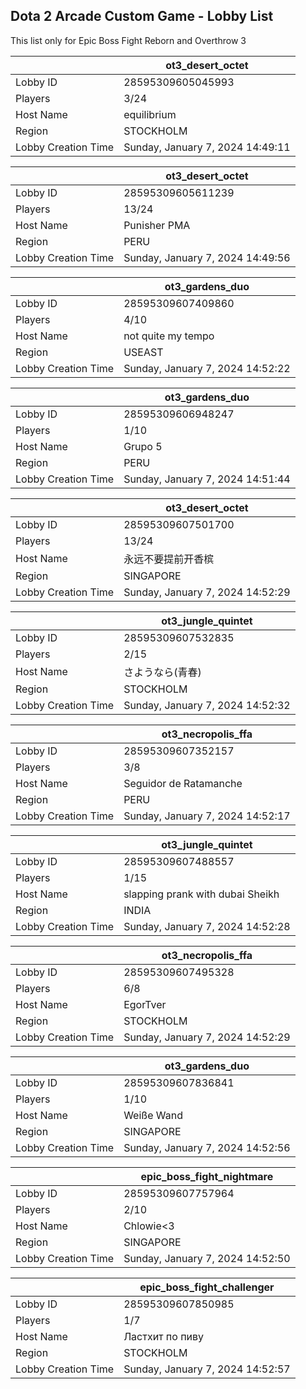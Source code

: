 ## Dota 2 Arcade Custom Game - Lobby List

This list only for Epic Boss Fight Reborn and Overthrow 3

|  | ot3_desert_octet |
| ------ | ------ |
| Lobby ID | 28595309605045993 |
| Players | 3/24 |
| Host Name | equilibrium |
| Region | STOCKHOLM |
| Lobby Creation Time | Sunday, January 7, 2024 14:49:11 |


|  | ot3_desert_octet |
| ------ | ------ |
| Lobby ID | 28595309605611239 |
| Players | 13/24 |
| Host Name | Punisher PMA |
| Region | PERU |
| Lobby Creation Time | Sunday, January 7, 2024 14:49:56 |


|  | ot3_gardens_duo |
| ------ | ------ |
| Lobby ID | 28595309607409860 |
| Players | 4/10 |
| Host Name | not quite my tempo |
| Region | USEAST |
| Lobby Creation Time | Sunday, January 7, 2024 14:52:22 |


|  | ot3_gardens_duo |
| ------ | ------ |
| Lobby ID | 28595309606948247 |
| Players | 1/10 |
| Host Name | Grupo 5 |
| Region | PERU |
| Lobby Creation Time | Sunday, January 7, 2024 14:51:44 |


|  | ot3_desert_octet |
| ------ | ------ |
| Lobby ID | 28595309607501700 |
| Players | 13/24 |
| Host Name | 永远不要提前开香槟 |
| Region | SINGAPORE |
| Lobby Creation Time | Sunday, January 7, 2024 14:52:29 |


|  | ot3_jungle_quintet |
| ------ | ------ |
| Lobby ID | 28595309607532835 |
| Players | 2/15 |
| Host Name | さようなら(青春) |
| Region | STOCKHOLM |
| Lobby Creation Time | Sunday, January 7, 2024 14:52:32 |


|  | ot3_necropolis_ffa |
| ------ | ------ |
| Lobby ID | 28595309607352157 |
| Players | 3/8 |
| Host Name | Seguidor de Ratamanche |
| Region | PERU |
| Lobby Creation Time | Sunday, January 7, 2024 14:52:17 |


|  | ot3_jungle_quintet |
| ------ | ------ |
| Lobby ID | 28595309607488557 |
| Players | 1/15 |
| Host Name | slapping prank with dubai Sheikh |
| Region | INDIA |
| Lobby Creation Time | Sunday, January 7, 2024 14:52:28 |


|  | ot3_necropolis_ffa |
| ------ | ------ |
| Lobby ID | 28595309607495328 |
| Players | 6/8 |
| Host Name | EgorTver |
| Region | STOCKHOLM |
| Lobby Creation Time | Sunday, January 7, 2024 14:52:29 |


|  | ot3_gardens_duo |
| ------ | ------ |
| Lobby ID | 28595309607836841 |
| Players | 1/10 |
| Host Name | Weiße Wand |
| Region | SINGAPORE |
| Lobby Creation Time | Sunday, January 7, 2024 14:52:56 |


|  | epic_boss_fight_nightmare |
| ------ | ------ |
| Lobby ID | 28595309607757964 |
| Players | 2/10 |
| Host Name | Chlowie<3 |
| Region | SINGAPORE |
| Lobby Creation Time | Sunday, January 7, 2024 14:52:50 |


|  | epic_boss_fight_challenger |
| ------ | ------ |
| Lobby ID | 28595309607850985 |
| Players | 1/7 |
| Host Name | Ластхит по пиву |
| Region | STOCKHOLM |
| Lobby Creation Time | Sunday, January 7, 2024 14:52:57 |


